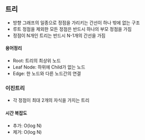 ## 트리

* 방향 그래프의 일종으로 정점을 가리키는 간선이 하나 밖에 없는 구조
* 루트 정점을 제외한 모든 정점은 반드시 하나의 부모 정점을 가짐
* 정점이 N개인 트리는 반드시 N-1개의 간선을 가짐

#### 용어정리
* Root: 트리의 최상위 노드
* Leaf Node: 하위에 Child가 없는 노드
* Edge: 한 노드와 다른 노드간의 연결

### 이진트리
* 각 정점이 최대 2개의 자식을 가지는 트리
#### 시간 복잡도
* 추가: O(log N)
* 제거: O(log N)

